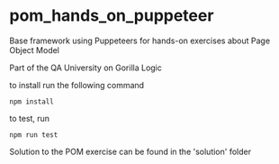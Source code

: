 # pom_hands_on_puppeteer
Base framework using Puppeteers for hands-on exercises about Page Object Model

Part of the QA University on Gorilla Logic

to install run the following command

```
npm install
```

to test, run
```
npm run test
```


Solution to the POM exercise can be found in the 'solution' folder